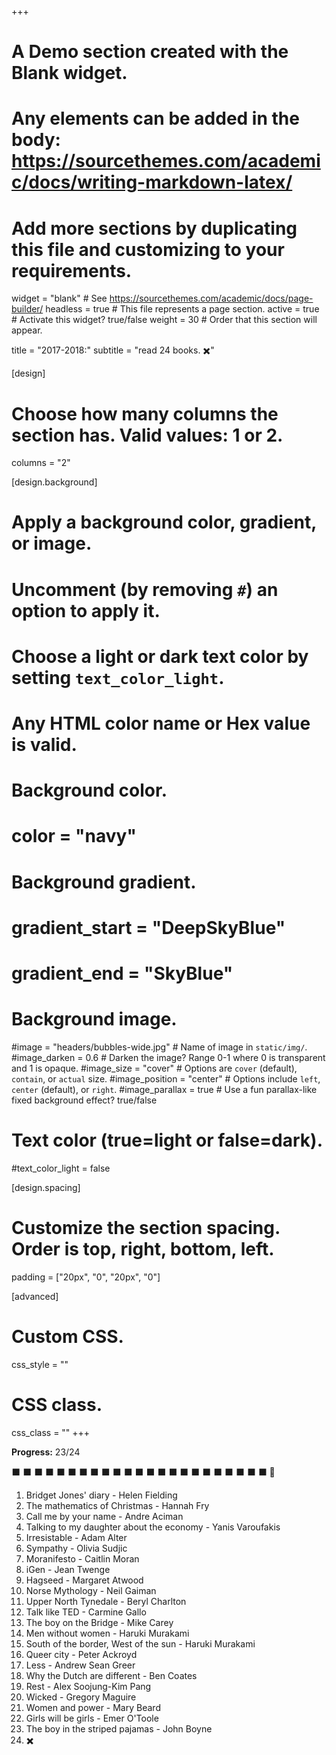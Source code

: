 +++
# A Demo section created with the Blank widget.
# Any elements can be added in the body: https://sourcethemes.com/academic/docs/writing-markdown-latex/
# Add more sections by duplicating this file and customizing to your requirements.

widget = "blank"  # See https://sourcethemes.com/academic/docs/page-builder/
headless = true  # This file represents a page section.
active = true  # Activate this widget? true/false
weight = 30  # Order that this section will appear.

title = "2017-2018:"
subtitle = "read 24 books. :heavy_multiplication_x:"

[design]
  # Choose how many columns the section has. Valid values: 1 or 2.
  columns = "2"

[design.background]
  # Apply a background color, gradient, or image.
  #   Uncomment (by removing `#`) an option to apply it.
  #   Choose a light or dark text color by setting `text_color_light`.
  #   Any HTML color name or Hex value is valid.

  # Background color.
  # color = "navy"
  
  # Background gradient.
  # gradient_start = "DeepSkyBlue"
  # gradient_end = "SkyBlue"
  
  # Background image.
  #image = "headers/bubbles-wide.jpg"  # Name of image in `static/img/`.
  #image_darken = 0.6  # Darken the image? Range 0-1 where 0 is transparent and 1 is opaque.
  #image_size = "cover"  #  Options are `cover` (default), `contain`, or `actual` size.
  #image_position = "center"  # Options include `left`, `center` (default), or `right`.
  #image_parallax = true  # Use a fun parallax-like fixed background effect? true/false

  # Text color (true=light or false=dark).
  #text_color_light = false

[design.spacing]
  # Customize the section spacing. Order is top, right, bottom, left.
  padding = ["20px", "0", "20px", "0"]

[advanced]
 # Custom CSS. 
 css_style = ""
 
 # CSS class.
 css_class = ""
+++

__Progress:__ 23/24

:black_large_square: :black_large_square: :black_large_square: :black_large_square: :black_large_square: :black_large_square:
:black_large_square: :black_large_square: :black_large_square: :black_large_square: :black_large_square: :black_large_square:
:black_large_square: :black_large_square: :black_large_square: :black_large_square: :black_large_square: :black_large_square:
:black_large_square: :black_large_square: :black_large_square: :black_large_square: :black_large_square:  :black_square_button: 



 1. Bridget Jones' diary - Helen Fielding 
 2. The mathematics of Christmas - Hannah Fry 
 3. Call me by your name - Andre Aciman 
 4. Talking to my daughter about the economy - Yanis Varoufakis 
 5. Irresistable - Adam Alter 
 6. Sympathy - Olivia Sudjic 
 7. Moranifesto - Caitlin Moran 
 8. iGen - Jean Twenge 
 9. Hagseed - Margaret Atwood 
 10. Norse Mythology - Neil Gaiman 
 11. Upper North Tynedale - Beryl Charlton 
 12. Talk like TED - Carmine Gallo 
 13. The boy on the Bridge - Mike Carey 
 14. Men without women - Haruki Murakami 
 15. South of the border, West of the sun - Haruki Murakami 
 16. Queer city - Peter Ackroyd 
 17. Less - Andrew Sean Greer 
 18. Why the Dutch are different - Ben Coates 
 19. Rest - Alex Soojung-Kim Pang 
 20. Wicked - Gregory Maguire 
 21. Women and power - Mary Beard 
 22. Girls will be girls - Emer O'Toole 
 23. The boy in the striped pajamas - John Boyne 
 24. :heavy_multiplication_x: 
 
 
